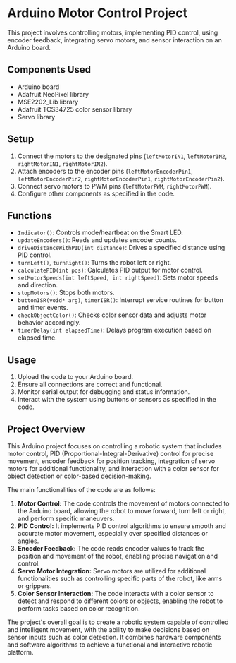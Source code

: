 # Arduino Motor Control Project

This project involves controlling motors, implementing PID control, using encoder feedback, integrating servo motors, and sensor interaction on an Arduino board.

## Components Used
- Arduino board
- Adafruit NeoPixel library
- MSE2202_Lib library
- Adafruit TCS34725 color sensor library
- Servo library

## Setup
1. Connect the motors to the designated pins (`leftMotorIN1`, `leftMotorIN2`, `rightMotorIN1`, `rightMotorIN2`).
2. Attach encoders to the encoder pins (`leftMotorEncoderPin1`, `leftMotorEncoderPin2`, `rightMotorEncoderPin1`, `rightMotorEncoderPin2`).
3. Connect servo motors to PWM pins (`leftMotorPWM`, `rightMotorPWM`).
4. Configure other components as specified in the code.

## Functions
- `Indicator()`: Controls mode/heartbeat on the Smart LED.
- `updateEncoders()`: Reads and updates encoder counts.
- `driveDistanceWithPID(int distance)`: Drives a specified distance using PID control.
- `turnLeft()`, `turnRight()`: Turns the robot left or right.
- `calculatePID(int pos)`: Calculates PID output for motor control.
- `setMotorSpeeds(int leftSpeed, int rightSpeed)`: Sets motor speeds and direction.
- `stopMotors()`: Stops both motors.
- `buttonISR(void* arg)`, `timerISR()`: Interrupt service routines for button and timer events.
- `checkObjectColor()`: Checks color sensor data and adjusts motor behavior accordingly.
- `timerDelay(int elapsedTime)`: Delays program execution based on elapsed time.

## Usage
1. Upload the code to your Arduino board.
2. Ensure all connections are correct and functional.
3. Monitor serial output for debugging and status information.
4. Interact with the system using buttons or sensors as specified in the code.

## Project Overview
This Arduino project focuses on controlling a robotic system that includes motor control, PID (Proportional-Integral-Derivative) control for precise movement, encoder feedback for position tracking, integration of servo motors for additional functionality, and interaction with a color sensor for object detection or color-based decision-making.

The main functionalities of the code are as follows:
1. **Motor Control:** The code controls the movement of motors connected to the Arduino board, allowing the robot to move forward, turn left or right, and perform specific maneuvers.
2. **PID Control:** It implements PID control algorithms to ensure smooth and accurate motor movement, especially over specified distances or angles.
3. **Encoder Feedback:** The code reads encoder values to track the position and movement of the robot, enabling precise navigation and control.
4. **Servo Motor Integration:** Servo motors are utilized for additional functionalities such as controlling specific parts of the robot, like arms or grippers.
5. **Color Sensor Interaction:** The code interacts with a color sensor to detect and respond to different colors or objects, enabling the robot to perform tasks based on color recognition.

The project's overall goal is to create a robotic system capable of controlled and intelligent movement, with the ability to make decisions based on sensor inputs such as color detection. It combines hardware components and software algorithms to achieve a functional and interactive robotic platform.
